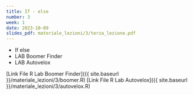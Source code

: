 ```yaml
---
title: If - else
number: 3
week: 1
date: 2023-10-09
slides_pdf: materiale_lezioni/3/terza_lezione.pdf
---
```


- If else
- LAB Boomer Finder
- LAB Autovelox

[Link File R Lab Boomer Finder]({{ site.baseurl }}/materiale_lezioni/3/boomer.R)
[Link File R Lab Autovelox]({{ site.baseurl }}/materiale_lezioni/3/autovelox.R)